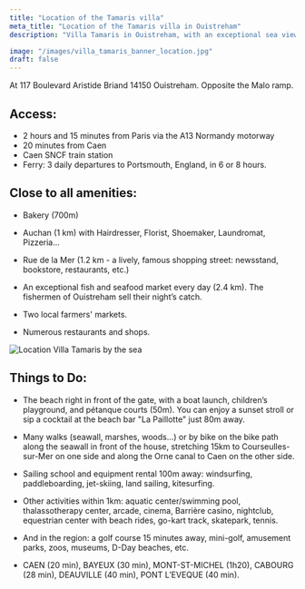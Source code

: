 ```yaml
---
title: "Location of the Tamaris villa"
meta_title: "Location of the Tamaris villa in Ouistreham"
description: "Villa Tamaris in Ouistreham, with an exceptional sea view, enjoys an outstanding location. Peaceful and only 10 minutes from the vibrant heart of Ouistreham. 2 hours and 15 minutes from Paris."

image: "/images/villa_tamaris_banner_location.jpg"
draft: false
---
```


At 117 Boulevard Aristide Briand 14150 Ouistreham.
Opposite the Malo ramp.

<h2> Access: </h2>

- 2 hours and 15 minutes from Paris via the A13 Normandy motorway
- 20 minutes from Caen
- Caen SNCF train station
- Ferry: 3 daily departures to Portsmouth, England, in 6 or 8 hours.

<h2>Close to all amenities:</h2>

- Bakery (700m)

- Auchan (1 km) with Hairdresser, Florist, Shoemaker, Laundromat, Pizzeria...

- Rue de la Mer (1.2 km - a lively, famous shopping street: newsstand, bookstore, restaurants, etc.)

- An exceptional fish and seafood market every day (2.4 km). The fishermen of Ouistreham sell their night’s catch.

- Two local farmers' markets.

- Numerous restaurants and shops.

<img src="/images/villa_tamaris_ouistreham_map.jpg" alt="Location Villa Tamaris by the sea" />

<h2>Things to Do:</h2>

- The beach right in front of the gate, with a boat launch, children’s playground, and pétanque courts (50m). You can enjoy a sunset stroll or sip a cocktail at the beach bar "La Paillotte" just 80m away.

- Many walks (seawall, marshes, woods...) or by bike on the bike path along the seawall in front of the house, stretching 15km to Courseulles-sur-Mer on one side and along the Orne canal to Caen on the other side.

- Sailing school and equipment rental 100m away: windsurfing, paddleboarding, jet-skiing, land sailing, kitesurfing.

- Other activities within 1km: aquatic center/swimming pool, thalassotherapy center, arcade, cinema, Barrière casino, nightclub, equestrian center with beach rides, go-kart track, skatepark, tennis.

- And in the region: a golf course 15 minutes away, mini-golf, amusement parks, zoos, museums, D-Day beaches, etc.

- CAEN (20 min), BAYEUX (30 min), MONT-ST-MICHEL (1h20), CABOURG (28 min), DEAUVILLE (40 min), PONT L’EVEQUE (40 min).

